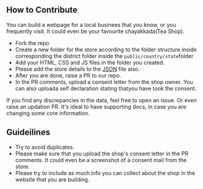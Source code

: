 ## How to Contribute
You can build a webpage for a local businees that you know, or you frequently visit. It could even be your favourite chayakkada(Tea Shop).

- Fork the repo 
- Create a new folder for the store according to the folder structure inside corresponding the district folder inside the `public/country/state`folder
- Add your HTML, CSS and JS files in the folder you created.
- Please add the store details to the [JSON]() file also.
- After you are done, raise a PR to our repo.
- In the PR comments, upload a consent letter from the shop owner. You can also uploada self declaration stating thatyou have took the consent.

If you find any discrepancies in the data, feel free to open an issue. Or even raise an updation PR. It's ideal to have supporting docs, in case you are changing some core information.

## Guideilines
- Try to avoid duplicates.
- Please make sure that you upload the shop's consent letter in the PR comments. It could even be a screenshot of a consent mail from the store.
- Please try to include as much info you can collect about the shop in the website that you are building.
